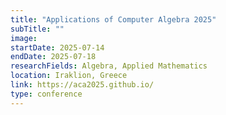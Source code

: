 ```yaml
---
title: "Applications of Computer Algebra 2025"
subTitle: ""
image:
startDate: 2025-07-14
endDate: 2025-07-18
researchFields: Algebra, Applied Mathematics
location: Iraklion, Greece
link: https://aca2025.github.io/
type: conference
---
```

